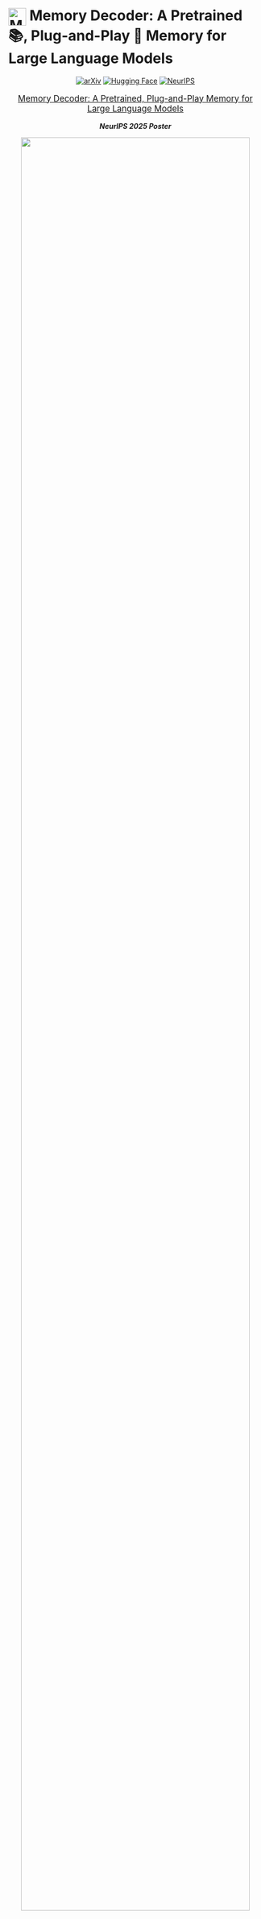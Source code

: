 # <img src="assets/logo.png" alt="MemoryDecoder" width="35" height="35" style="vertical-align: middle"> Memory Decoder: A Pretrained 📚, Plug-and-Play 🔗 Memory for Large Language Models 

<div align="center">

[![arXiv](https://img.shields.io/badge/arXiv%20paper-2508.09874-b31b1b.svg)](https://www.arxiv.org/abs/2508.09874)
[![Hugging Face](https://img.shields.io/badge/🤗%20Hugging%20Face-MemoryDecoder-yellow)](https://huggingface.co/Clover-Hill/MemoryDecoder-gpt2-small)
[![NeurIPS](https://img.shields.io/badge/NeurIPS%202025-Poster-blue)]()

</div>

<p align="center" style="font-size: larger;">
  <a href="https://www.arxiv.org/abs/2508.09874">Memory Decoder: A Pretrained, Plug-and-Play Memory for Large Language Models</a>
</p>

<p align="center">
  <em><strong>NeurIPS 2025 Poster</strong></em>
</p>

<p align="center">
<img src="assets/intro.png" width="95%">
</p>

## 📖 Overview

Memory Decoder introduces a novel paradigm for domain adaptation that bridges the gap between non-parametric retrieval methods and parametric fine-tuning approaches. By pre-training a compact transformer decoder to internalize retrieval patterns, Memory Decoder provides the benefits of both worlds:

- ✨ **Plug-and-Play**: A single Memory Decoder enhances any model sharing the same tokenizer
- 🚀 **Efficient Inference**: No retrieval overhead - just parallel forward passes  
- 🎯 **Domain Expertise**: Captures long-tail knowledge like non-parametric methods
- 🔒 **Preserves Capabilities**: Original model parameters remain unchanged

Unlike traditional approaches that either require expensive retraining (DAPT) or introduce significant inference latency (RAG), Memory Decoder offers efficient domain adaptation through a pretrained memory component that seamlessly integrates with existing models.

<p align="center">
<img src="assets/pipeline.png" width="95%">
</p>

## 🚀 Quick Start

### 🔧 Environment Setup

We run on **CUDA 12.4** with the following core dependencies:
- **faiss-gpu 1.11.0** (with cuvs support)
- **PyTorch 2.6.0**

#### Step 1: Install FAISS-GPU
```bash
conda install -c pytorch -c nvidia -c rapidsai -c conda-forge libnvjitlink faiss-gpu-cuvs=1.11.0
```

#### Step 2: Install PyTorch
```bash
pip install torch==2.6.0 torchvision==0.21.0 torchaudio==2.6.0
```

#### Step 3: Install Other Dependencies
```bash
pip install transformers datasets accelerate pyarrow evaluate loguru wandb tqdm pickle
```

### 📊 Evaluate and Use Memory Decoder

We provide the checkpoint of gpt2-small Memory Decoder used in our experiments 🤗[gpt2-small Memory Decoder](https://huggingface.co/Clover-Hill/MemoryDecoder-gpt2-small). Simply download this checkpoint and 🤗[wikitext-103 dataset](https://huggingface.co/datasets/Salesforce/wikitext) from huggingface and run the following scripts:

#### 📝 Data Preprocessing
```bash
# scripts/preprocess_dataset.sh
TOKENIZER="/path/to/tokenizer(model)/directory"
OUTPUT_DIR=./dataset/wikitext-gpt2

python utils/preprocess_dataset.py \
    --dataset_name /path/to/wikitext \
    --dataset_config_name wikitext-103-raw-v1 \
    --tokenizer_path ${TOKENIZER} \
    --output_dir ${OUTPUT_DIR} \
    --num_proc 32
```

#### 📈 Evaluate Base Model
```bash
# scripts/evaluate_base_gpt.sh
DATASET=/path/to/dataset
MODEL=/path/to/base/model
OUTPUT_DIR=tmp/

NCCL_P2P_DISABLE=1 NCCL_IB_DISABLE=1 CUDA_VISIBLE_DEVICES=0 python \
    -m train_base \
    --model_name_or_path ${MODEL} \
    --dataset_name ${DATASET} \
    --per_device_eval_batch_size 16 \
    --do_eval \
    --eval_subset test \
    --output_dir ${OUTPUT_DIR} \
    --report_to none
```

#### 🎯 Evaluate with Memory Decoder
```bash
# scripts/evaluate_joint_gpt2.sh
DATASET=/path/to/dataset
MODEL=/path/to/base/model
KNN_PATH=/path/to/memory/decoder
OUTPUT_DIR=tmp/

python -m evaluate_joint \
    --do_test \
    --model_name_or_path ${MODEL} \
    --dataset_name ${DATASET} \
    --dataset_split_name test \
    --per_device_eval_batch_size 16 \
    --output_dir ${OUTPUT_DIR} \
    --knn_temp 1 \
    --lmbda 0.55 \
    --knn_generator_path ${KNN_PATH} \
    --report_to none
```

### 🏆 Performance Results on WikiText-103

|   Model    | Base | +MemDec | PPL Decrease |
|:----------:|:----:|:-------:|:-----------:|
| GPT2-small | 24.89 | **13.36** | -46.4% |
| GPT2-medium | 18.29 | **12.25** | -33.0% |
| GPT2-large | 15.80 | **11.53** | -27.0% |
| GPT2-xl | 14.39 | **10.93** | -24.0% |

### 💡 Generation Example

#### Step 1: Import Libraries and Initialize Models

```python
from memDec import MemoryDecoder
import transformers
from transformers import AutoModelForCausalLM
from loguru import logger

# Define paths to your models
base_lm_path = "/path/to/base/model/gpt2-xl"
knn_generator_path = "/path/to/memdec-gpt2-small"

# Load tokenizer and models
tokenizer = transformers.AutoTokenizer.from_pretrained(base_lm_path)
base_lm = AutoModelForCausalLM.from_pretrained(base_lm_path)
knn_generator = AutoModelForCausalLM.from_pretrained(knn_generator_path)
```

#### Step 2: Prepare Models and Create Joint Model

```python
# Resize embeddings and set to evaluation mode
base_lm.resize_token_embeddings(len(tokenizer))
knn_generator.resize_token_embeddings(len(tokenizer))
base_lm.eval()
knn_generator.eval()

# Create the joint Memory Decoder model
joint = MemoryDecoder(base_lm, knn_generator, lmbda=0.55, knn_temp=1.0).to("cuda")
```

#### Step 3: Generate Text and Compare Results

```python
# Prepare input prompt
prompt = "As with previous Valkyira Chronicles games , Valkyria Chronicles III is"
inputs = tokenizer(prompt, return_tensors="pt").to("cuda")

# Generate with Memory Decoder
out_ids = joint.generate(**inputs, max_new_tokens=20, do_sample=False)
logger.info(f"Memory Decoder output: {tokenizer.decode(out_ids[0], skip_special_tokens=True)}")

# Generate with base model for comparison
out_ids = base_lm.generate(**inputs, max_new_tokens=20, do_sample=False)
logger.info(f"Base Model output: {tokenizer.decode(out_ids[0], skip_special_tokens=True)}")
```

**📊 Generation Results Comparison:**

| Model | Generated Continuation |
|-------|------------------------|
| **Memory Decoder** 🎯 | *"...is a **role-playing** video game developed by Sega and published by Sega for the PlayStation 2."* |
| **Base Model** | *"...is a turn-based strategy game. The player takes control of a squad of Valkyria soldiers..."* |

> [!NOTE]
> Memory Decoder correctly identifies Valkyria Chronicles III as a **role-playing game** (factually accurate), while the base model incorrectly predicts it as a strategy game. 

## 🛠️ Training Memory Decoder

### 📁 Repository Structure

Our codebase is organized as follows to facilitate both training and evaluation:

```
MemoryDecoder/
├── knn_utils/
│   ├── build_index.py        # Build FAISS index for efficient search
│   ├── saveEmbedMulti.py     # Save embeddings with multi-GPU support
│   └── saveKNNMulti.py       # Search and save KNN distributions
├── scripts/
│   ├── evaluate_base_gpt.sh  # Evaluate base model
│   ├── evaluate_joint_gpt2.sh # Evaluate with Memory Decoder
│   ├── preprocess_dataset.sh # Preprocess datasets
│   ├── save_pipeline.sh      # Complete KNN signal pipeline
│   └── train_memdec.sh       # Train Memory Decoder
├── utils/
│   ├── cal_loss.py          # Loss calculation utilities
│   └── preprocess_dataset.py # Dataset preprocessing
├── demo/                      # Demo scripts
│   ├── memDec.py  # Class for Memory Decoder Generation
│   └── generation_example.py # Generation demonstration
├── train_base.py             # Base model training/evaluation
├── train_memdec.py           # Memory Decoder training
└── evaluate_joint.py         # Joint evaluation interface
```

### 🔄 Training Pipeline

#### 1️⃣ Preprocess Dataset
Tokenize and group text for efficient processing:
```bash
bash scripts/preprocess_dataset.sh
```

#### 2️⃣ Build KNN Training Signals

Three-step process for creating supervision signals:

- Save Embeddings

Extract and save hidden representations from the pretrained model:
```bash
accelerate launch \
    --config_file ${ACCELERATE_CONFIG} \
    -m train_base \
    --model_name_or_path ${MODEL_TO_SAVE} \
    --dataset_name ${DATASET} \
    --do_eval --eval_subset ${SUBSET} \
    --per_device_eval_batch_size ${BATCH_SIZE_EVAL} \
    --output_dir ${OUTPUT_DIR} \
    --dstore_dir ${DSTORE_DIR} \
    --save_knnlm_dstore \
    --report_to none
```

- Build IVFPQ Index

Create an efficient index for fast nearest neighbor search:
```bash
python -m knn_utils.build_index \
    --dstore_path ${DSTORE_PATH} \
    --num_keys_to_add_at_a_time ${NUM_KEYS_TO_ADD} \
    --ncentroids ${NCENTROIDS} \
    --code_size ${CODE_SIZE} \
    --probe ${PROBE}
```

- Search KNN Distributions

Generate KNN probability distributions as training signals:
```bash
accelerate launch \
    --config_file ${ACCELERATE_CONFIG} \
    -m knn_utils.saveKNNMulti \
    --model_path ${MODEL_TO_SAVE} \
    --dstore_path ${DSTORE_PATH} \
    --val_path ${VAL_PATH} \
    --index_path ${INDEX_PATH} \
    --output_path ${OUTPUT_PATH} \
    --k ${K} \
    --knn_temp ${KNN_TEMP} \
    --probe ${PROBE} \
    --batch_size ${BATCH_SIZE_KNN} \
    --ignore_first True \
    --knn_gpu
```

The complete pipeline is available in:
```bash
bash scripts/save_pipeline.sh
```

> [!IMPORTANT]
> Both embedding saving and KNN distribution search support multi-card multi-node inference/searching. Ensure your `accelerate` configuration is properly set up for distributed computing to maximize efficiency.

#### 3️⃣ Start Training

Launch Memory Decoder training:
```bash
bash scripts/train_memdec.sh
```

> [!NOTE]
> The training interface is implemented in `train_memdec.py` and supports resuming from checkpoints automatically.

## 🙏 Acknowledgments

This implementation is inspired by the excellent work in [knn-transformers](https://github.com/neulab/knn-transformers). We are grateful for their pioneering contributions to retrieval-augmented language modeling.

## 📧 Contact

For questions and discussions, feel free to email: **maximus.cao@outlook.com**

## 📚 Citation

If you find Memory Decoder helpful in your research, please consider citing:

```bibtex
@article{cao2025memory,
  title={Memory decoder: A pretrained, plug-and-play memory for large language models},
  author={Cao, Jiaqi and Wang, Jiarui and Wei, Rubin and Guo, Qipeng and Chen, Kai and Zhou, Bowen and Lin, Zhouhan},
  journal={arXiv preprint arXiv:2508.09874},
  year={2025}
}
```